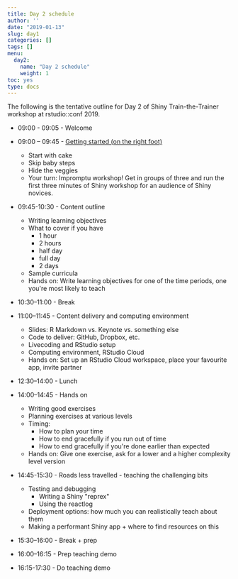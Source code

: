 ```yaml
---
title: Day 2 schedule
author: ''
date: "2019-01-13"
slug: day1
categories: []
tags: []
menu:
  day2:
    name: "Day 2 schedule"
    weight: 1
toc: yes
type: docs
---
```


The following is the tentative outline for Day 2 of Shiny Train-the-Trainer 
workshop at rstudio::conf 2019.

- 09:00 - 09:05 - Welcome

- 09:00 – 09:45 - [Getting started (on the right foot)](../../materials/01-getting-started/01-getting-started.pdf)
	- Start with cake
	- Skip baby steps
	- Hide the veggies
	- Your turn: Impromptu workshop! Get in groups of three and run the first 
	three minutes of Shiny workshop for an audience of Shiny novices.

- 09:45-10:30 - Content outline
	- Writing learning objectives
	- What to cover if you have 
		- 1 hour
		- 2 hours
		- half day
		- full day
		- 2 days
	- Sample curricula
	- Hands on: Write learning objectives for one of the time periods, one you're most likely to teach

- 10:30–11:00 - Break

- 11:00–11:45 - Content delivery and computing environment
	- Slides: R Markdown vs. Keynote vs. something else
	- Code to deliver: GitHub, Dropbox, etc. 
	- Livecoding and RStudio setup
	- Computing environment, RStudio Cloud
	- Hands on: Set up an RStudio Cloud workspace, place your favourite app, invite partner

- 12:30–14:00 - Lunch

- 14:00–14:45 - Hands on
	- Writing good exercises
	- Planning exercises at various levels
	- Timing: 
		- How to plan your time
		- How to end gracefully if you run out of time
		- How to end gracefully if you're done earlier than expected
	- Hands on: Give one exercise, ask for a lower and a higher complexity level version

- 14:45-15:30 - Roads less travelled - teaching the challenging bits
	- Testing and debugging 
		- Writing a Shiny "reprex"
		- Using the reactlog
	- Deployment options: how much you can realistically teach about them
	- Making a performant Shiny app + where to find resources on this

- 15:30–16:00 - Break + prep

- 16:00–16:15 - Prep teaching demo

- 16:15-17:30 - Do teaching demo
